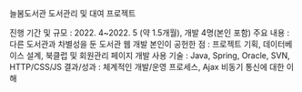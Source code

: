 늘봄도서관 
도서관리 및 대여 프로젝트 

진행 기간 및 규모 : 2022. 4~2022. 5 (약 1.5개월), 개발 4명(본인 포함)
주요 내용 : 다른 도서관과 차별성을 둔 도서관 웹 개발
본인이 공헌한 점 : 프로젝트 기획, 데이터베이스 설계, 북클럽 및 회원관리 페이지 개발
사용 기술 : Java, Spring, Oracle, SVN, HTTP/CSS/JS
결과/성과 : 체계적인 개발/운영 프로세스, Ajax 비동기 통신에 대한 이해

